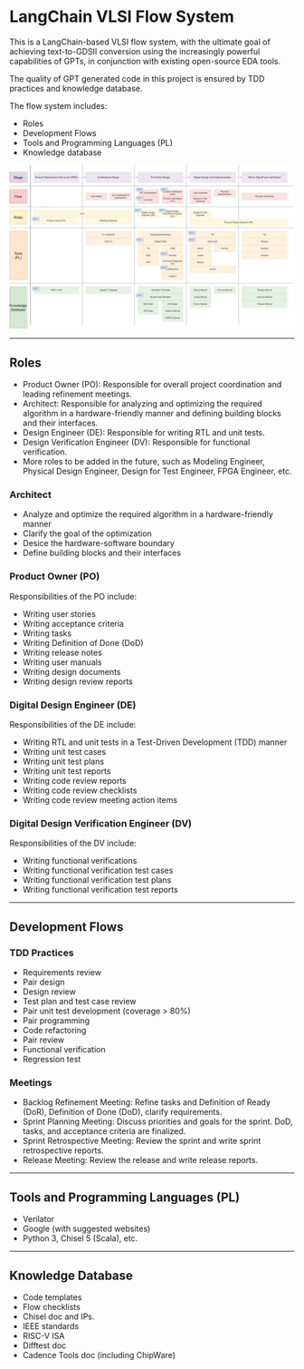 # LangChain VLSI Flow System

This is a LangChain-based VLSI flow system, with the ultimate goal of achieving text-to-GDSII conversion using the increasingly powerful capabilities of GPTs, in conjunction with existing open-source EDA tools.

The quality of GPT generated code in this project is ensured by TDD practices and knowledge database.

The flow system includes:

+ Roles
+ Development Flows
+ Tools and Programming Languages (PL)
+ Knowledge database

![LangChain VLSI Flow System](./docs/images/langchain_vlsi_flow_system.png)

---

## Roles

+ Product Owner (PO): Responsible for overall project coordination and leading refinement meetings.
+ Architect: Responsible for analyzing and optimizing the required algorithm in a hardware-friendly manner and defining building blocks and their interfaces.
+ Design Engineer (DE): Responsible for writing RTL and unit tests.
+ Design Verification Engineer (DV): Responsible for functional verification.
+ More roles to be added in the future, such as Modeling Engineer, Physical Design Engineer, Design for Test Engineer, FPGA Engineer, etc.

### Architect

+ Analyze and optimize the required algorithm in a hardware-friendly manner
+ Clarify the goal of the optimization
+ Desice the hardware-software boundary
+ Define building blocks and their interfaces

### Product Owner (PO)

Responsibilities of the PO include:

+ Writing user stories
+ Writing acceptance criteria
+ Writing tasks
+ Writing Definition of Done (DoD)
+ Writing release notes
+ Writing user manuals
+ Writing design documents
+ Writing design review reports

### Digital Design Engineer (DE)

Responsibilities of the DE include:

+ Writing RTL and unit tests in a Test-Driven Development (TDD) manner
+ Writing unit test cases
+ Writing unit test plans
+ Writing unit test reports
+ Writing code review reports
+ Writing code review checklists
+ Writing code review meeting action items

### Digital Design Verification Engineer (DV)

Responsibilities of the DV include:

+ Writing functional verifications
+ Writing functional verification test cases
+ Writing functional verification test plans
+ Writing functional verification test reports

---
## Development Flows

### TDD Practices

+ Requirements review
+ Pair design
+ Design review
+ Test plan and test case review
+ Pair unit test development (coverage > 80%)
+ Pair programming
+ Code refactoring
+ Pair review
+ Functional verification
+ Regression test

### Meetings

+ Backlog Refinement Meeting: Refine tasks and Definition of Ready (DoR), Definition of Done (DoD), clarify requirements.
+ Sprint Planning Meeting: Discuss priorities and goals for the sprint. DoD, tasks, and acceptance criteria are finalized.
+ Sprint Retrospective Meeting: Review the sprint and write sprint retrospective reports.
+ Release Meeting: Review the release and write release reports.

---

## Tools and Programming Languages (PL)

+ Verilator
+ Google (with suggested websites)
+ Python 3, Chisel 5 (Scala), etc.

---

## Knowledge Database

+ Code templates
+ Flow checklists
+ Chisel doc and IPs.
+ IEEE standards
+ RISC-V ISA
+ Difftest doc
+ Cadence Tools doc (including ChipWare)